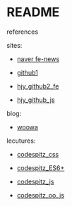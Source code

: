 # README





references

sites:

- [naver fe-news](https://github.com/naver/fe-news)

- [github1](https://github.com/baeharam/Must-Know-About-Frontend)

- [hjy_github2_fe](https://github.com/JaeYeopHan/Interview_Question_for_Beginner/tree/master/FrontEnd)

- [hjy_github_js](https://github.com/JaeYeopHan/Interview_Question_for_Beginner/tree/master/JavaScript)

blog:

- [woowa](https://woowabros.github.io/study/2016/07/07/think_object_oriented.html)

lecutures:

- [codespitz_css](https://youtu.be/_o1zsrBkZyg?list=PLBNdLLaRx_rKXwi7MulM6v1UG9JLKWIYS)

- [codespitz_ES6+](https://youtu.be/0j_eGoF8Q98?list=PLBNdLLaRx_rIF3jAbhliedtfixePs5g2q)

- [codespitz_js](https://youtu.be/0NsJsBdYVHI?list=PLBNdLLaRx_rImvbuZnfO-Ecv9OpuCNoCl)
- [codespitz_oo_js](https://youtu.be/E9NZ0YEZrYU?list=PLBNdLLaRx_rIRXCp9tKsg7qDQmAX19ocw)